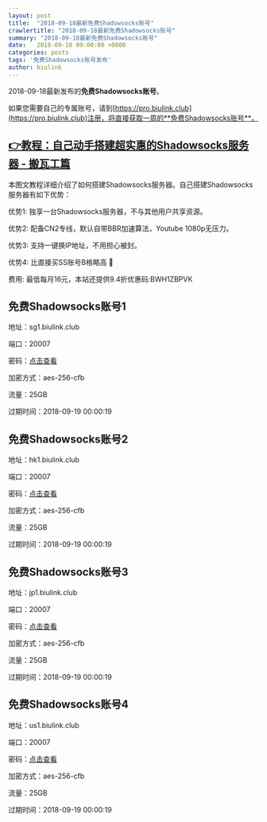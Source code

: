 ```yaml
---
layout: post
title:  "2018-09-18最新免费Shadowsocks账号"
crawlertitle: "2018-09-18最新免费Shadowsocks账号"
summary: "2018-09-18最新免费Shadowsocks账号"
date:   2018-09-18 00:00:00 +0800
categories: posts
tags: '免费Shadowsocks账号发布'
author: biulink
---
```


2018-09-18最新发布的**免费Shadowsocks账号**。

如果您需要自己的专属账号，请到[https://pro.biulink.club](https://pro.biulink.club)注册，将直接获取一周的**免费Shadowsocks账号**。

## [👉教程：自己动手搭建超实惠的Shadowsocks服务器 - 搬瓦工篇](https://github.com/Biulink/ShadowsocksTutorials/blob/master/%E6%95%99%E6%82%A8%E8%87%AA%E5%B7%B1%E5%8A%A8%E6%89%8B%E6%90%AD%E5%BB%BA%E8%B6%85%E5%AE%9E%E6%83%A0%E7%9A%84Shadowsocks%E6%9C%8D%E5%8A%A1%E5%99%A8%20-%20%E6%90%AC%E7%93%A6%E5%B7%A5%E7%AF%87.md)
  
  本图文教程详细介绍了如何搭建Shadowsocks服务器。自己搭建Shadowsocks服务器有如下优势：

  优势1: 独享一台Shadowsocks服务器，不与其他用户共享资源。

  优势2: 配备CN2专线，默认自带BBR加速算法，Youtube 1080p无压力。

  优势3: 支持一键换IP地址，不用担心被封。

  优势4: 比直接买SS账号B格略高 🙂

  费用: 最低每月16元，本站还提供9.4折优惠码:BWH1ZBPVK  
## 免费Shadowsocks账号1

地址：sg1.biulink.club

端口：20007

密码：[点击查看](https://github.com/Biulink/ShadowsocksTutorials/blob/master/publish/2018-09-18%E6%9C%80%E6%96%B0%E5%85%8D%E8%B4%B9Shadowsocks%E8%B4%A6%E5%8F%B7.md)

加密方式：aes-256-cfb

流量：25GB

过期时间：2018-09-19 00:00:19

## 免费Shadowsocks账号2

地址：hk1.biulink.club

端口：20007

密码：[点击查看](https://github.com/Biulink/ShadowsocksTutorials/blob/master/publish/2018-09-18%E6%9C%80%E6%96%B0%E5%85%8D%E8%B4%B9Shadowsocks%E8%B4%A6%E5%8F%B7.md)

加密方式：aes-256-cfb

流量：25GB

过期时间：2018-09-19 00:00:19

## 免费Shadowsocks账号3

地址：jp1.biulink.club

端口：20007

密码：[点击查看](https://github.com/Biulink/ShadowsocksTutorials/blob/master/publish/2018-09-18%E6%9C%80%E6%96%B0%E5%85%8D%E8%B4%B9Shadowsocks%E8%B4%A6%E5%8F%B7.md)

加密方式：aes-256-cfb

流量：25GB

过期时间：2018-09-19 00:00:19

## 免费Shadowsocks账号4

地址：us1.biulink.club

端口：20007

密码：[点击查看](https://github.com/Biulink/ShadowsocksTutorials/blob/master/publish/2018-09-18%E6%9C%80%E6%96%B0%E5%85%8D%E8%B4%B9Shadowsocks%E8%B4%A6%E5%8F%B7.md)

加密方式：aes-256-cfb

流量：25GB

过期时间：2018-09-19 00:00:19

